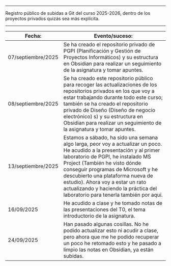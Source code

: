 
---
Registro público de subidas a Git del curso 2025-2026, dentro de los proyectos privados quizás sea más explícita.

---


| Fecha:             | Evento/suceso:                                                                                                                                                                                                                                                                                                                                                                                 |
| ------------------ | ---------------------------------------------------------------------------------------------------------------------------------------------------------------------------------------------------------------------------------------------------------------------------------------------------------------------------------------------------------------------------------------------- |
| 07/septiembre/2025 | Se ha creado el repositorio privado de PGPI (Planificación y Gestión de Proyectos Informáticos) y su estructura en Obsidian para realizar un seguimiento de la asignatura y tomar apuntes.                                                                                                                                                                                                     |
| 08/septiembre/2025 | Se ha creado este repositorio público para recoger las actualizaciones de los repositorios privados en los que voy a estar trabajando durante todo este curso; también se ha creado el repositorio privado de Diseño (Diseño de negocio electrónico) s) y su estructura en Obsidian para realizar un seguimiento de la asignatura y tomar apuntes.                                             |
| 13/septiembre/2025 | Estamos a sábado, ha sido una semana algo larga, peor voy a actualizar un poco. He acudido a la presentación y al primer laboratorio de PGPI, he instalado MS Project (También he visto dónde conseguir programas de Microsoft y he descubierto una plataforma nueva de estudio). Ahora voy a estar un rato actualizando y haciendo la práctica del laboratorio para tenerla también por aquí. |
| 16/09/2025         | He acudido a clase y he tomado notas de las presentaciones del T0, el tema introductorio de la asignatura.                                                                                                                                                                                                                                                                                     |
| 24/09/2025         | Han pasado algunas cosillas. No he podido actualizar esto ni acudir a clase, pero ahora que me he podido recuperar un poco he retomado esto y he pasado a limpio las notas en Obsidian, ya están subidas.                                                                                                                                                                                      |
